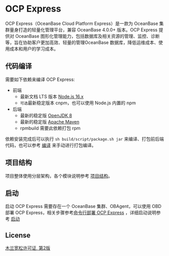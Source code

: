 # OCP Express

OCP Express（OceanBase Cloud Platform Express）是一款为 OceanBase 集群量身打造的轻量化管理平台，兼容 OceanBase 4.0.0+
版本。OCP Express
提供对 OceanBase 图形化管理能力，包括数据库及相关资源的管理、监控、诊断等，旨在协助客户更加高效、轻量的管理OceanBase
数据库，降低运维成本、使用成本和用户的学习成本。

## 代码编译

需要如下依赖来编译 OCP Express:

* 前端
    * 最新文档 LTS 版本 [Node.js 16.x](https://nodejs.org/download/release/latest-v16.x/)
    * `可选`最新稳定版本 cnpm，也可以使用 Node.js 内置的 npm
* 后端
    * 最新的稳定版 [OpenJDK 8](https://openjdk.org/install/)
    * 最新的稳定版 [Apache Maven](https://maven.apache.org/)
    * rpmbuild 需要此依赖打包 rpm

依赖安装完成后可以执行 `sh build/script/package.sh jar` 来编译、打包前后端代码，也可以参考 [编译](docs/build.md) 来手动进行打包编译。

## 项目结构

项目整体使用分层架构，各个模块说明参考 [项目结构](docs/structure.md)。

## 启动

启动 OCP Express 需要存在一个 OceanBase 集群、OBAgent，可以使用 OBD 部署 OCP
Express，相关步骤参考[命令行部署 OCP Express](https://www.oceanbase.com/docs/community-obd-cn-10000000002048168)
，详细启动说明参考 [启动](docs/start.md)

## License

[木兰宽松许可证, 第2版](http://license.coscl.org.cn/MulanPSL2)